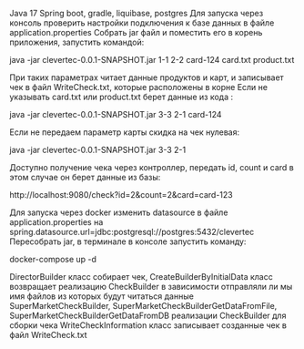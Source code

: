 Java 17 Spring boot, gradle, liquibase, postgres
Для запуска через консоль проверить настройки подключения к базе данных в файле application.properties
Собрать jar файл и поместить его в корень приложения, запустить командой:

java -jar clevertec-0.0.1-SNAPSHOT.jar 1-1 2-2 card-124 card.txt product.txt

При таких параметрах читает данные продуктов и карт, и записывает чек в файл WriteCheck.txt,
 которые расположены в корне
Если не указывать card.txt или product.txt берет данные из кода :

java -jar clevertec-0.0.1-SNAPSHOT.jar 3-3 2-1 card-124

Если не передаем параметр карты скидка на чек нулевая:

java -jar clevertec-0.0.1-SNAPSHOT.jar 3-3 2-1

Доступно получение чека через контроллер, передать id, count и card в этом случае он
берет данные из базы:

http://localhost:9080/check?id=2&count=2&card=card-123

Для запуска через docker изменить datasource в файле application.properties на
spring.datasource.url=jdbc:postgresql://postgres:5432/clevertec
Пересобрать jar, в терминале в конcоле запустить команду:

docker-compose up -d

DirectorBuilder класс собирает чек,
CreateBuilderByInitialData класс возвращает реализацию CheckBuilder в зависимости отправляли
ли мы имя файлов из которых будут читаться данные
SuperMarketCheckBuilder, SuperMarketCheckBuilderGetDataFromFile, SuperMarketCheckBuilderGetDataFromDB
реализации CheckBuilder для сборки чека
WriteCheckInformation класс записывает созданные чек в файл WriteCheck.txt

